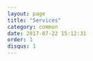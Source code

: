 ```yaml
---
layout: page
title: "Services"
category: common
date: 2017-07-22 15:12:31
order: 1
disqus: 1
---
```

